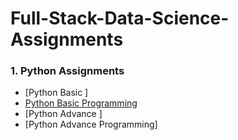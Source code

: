# Full-Stack-Data-Science-Assignments
### 1. Python Assignments
- [Python Basic ]
- [Python  Basic Programming ](https://github.com/vishalsvnayar/Full-Stack-Data-Science/tree/main/Python/Python%20Basic%20Programming%20Assignments)
- [Python Advance ]
- [Python Advance Programming]

